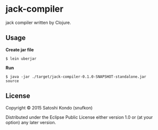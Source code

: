 # jack-compiler

jack compiler written by Clojure.

## Usage

**Create jar file**

`$ lein uberjar`

**Run**

`$ java -jar ./target/jack-compiler-0.1.0-SNAPSHOT-standalone.jar source`

## License

Copyright © 2015 Satoshi Kondo (snufkon)

Distributed under the Eclipse Public License either version 1.0 or (at
your option) any later version.
